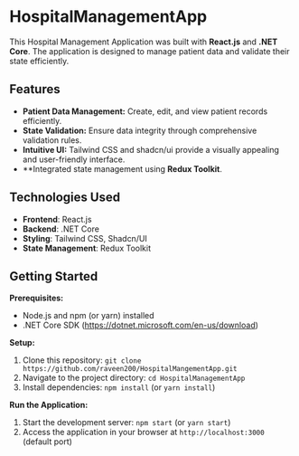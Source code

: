 # HospitalManagementApp

This Hospital Management Application was built with **React.js** and **.NET Core**. The application is designed to manage patient data and validate their state efficiently.

## Features

* **Patient Data Management:** Create, edit, and view patient records efficiently.
* **State Validation:** Ensure data integrity through comprehensive validation rules.
* **Intuitive UI:** Tailwind CSS and shadcn/ui provide a visually appealing and user-friendly interface.
* **Integrated state management using **Redux Toolkit**.

## Technologies Used
* **Frontend**: React.js
* **Backend**: .NET Core
* **Styling**: Tailwind CSS, Shadcn/UI
* **State Management**: Redux Toolkit

## Getting Started

**Prerequisites:**

* Node.js and npm (or yarn) installed
* .NET Core SDK (https://dotnet.microsoft.com/en-us/download)

**Setup:**

1. Clone this repository: `git clone https://github.com/raveen200/HospitalMangementApp.git`
2. Navigate to the project directory: `cd HospitalManagementApp`
3. Install dependencies: `npm install` (or `yarn install`)

**Run the Application:**

1. Start the development server: `npm start` (or `yarn start`)
2. Access the application in your browser at `http://localhost:3000` (default port)


